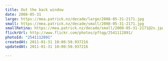 ```yaml
---
title: Out the back window
date: 2008-05-31
large: https://mea.patrick.nz/decade/large/2008-05-31-2171.jpg
small: https://mea.patrick.nz/decade/small/2008-05-31-2171.jpg
smallRetina: https://mea.patrick.nz/decade/small/2008-05-31-2171@2x.jpg
flickrUrl: http://www.flickr.com/photos/pftqg/2541112891/
photoId: "2541112891"
createdAt: 2011-01-31 10:00:50.937216
updatedAt: 2011-01-31 10:00:50.937216

---
```



